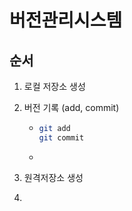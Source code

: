 # 버전관리시스템

## 순서

1. 로컬 저장소 생성

2. 버전 기록 (add, commit)

   - ```bash
     git add 
     git commit
     ```

   - 

3. 원격저장소 생성

4. 

